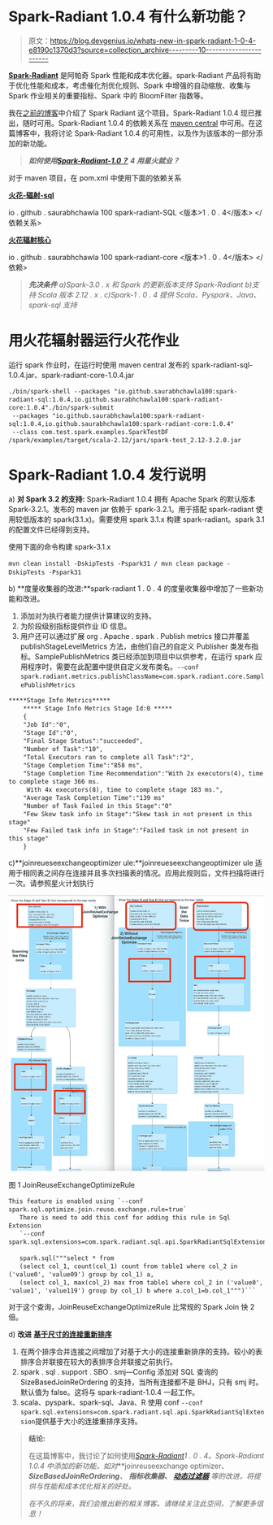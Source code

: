 # Spark-Radiant 1.0.4 有什么新功能？

> 原文：<https://blog.devgenius.io/whats-new-in-spark-radiant-1-0-4-e8190c1370d3?source=collection_archive---------10----------------------->

[**Spark-Radiant**](https://github.com/SaurabhChawla100/spark-radiant) 是阿帕奇 Spark 性能和成本优化器。spark-Radiant 产品将有助于优化性能和成本，考虑催化剂优化规则、Spark 中增强的自动缩放、收集与 Spark 作业相关的重要指标、Spark 中的 BloomFilter 指数等。

我在[之前的博客](https://saurabhchawla100.medium.com/spark-radiant-is-now-available-13914e35a61f)中介绍了 Spark Radiant 这个项目。Spark-Radiant 1.0.4 现已推出，随时可用。Spark-Radiant 1.0.4 的依赖关系在 [maven central](https://mvnrepository.com/artifact/io.github.saurabhchawla100/spark-radiant-sql/1.0.4) 中可用。在这篇博客中，我将讨论 Spark-Radiant 1.0.4 的可用性，以及作为该版本的一部分添加的新功能。

> ***如何使用***[***Spark-Radiant-1.0？***](https://github.com/SaurabhChawla100/spark-radiant) ***4 用星火就业？***

对于 maven 项目，在 pom.xml 中使用下面的依赖关系

[**火花-辐射-sql**](https://mvnrepository.com/artifact/io.github.saurabhchawla100/spark-radiant-sql/1.0.4)

 <dependency><groupId>io . github . saurabhchawla 100</groupId>
<artifactId>spark-radiant-SQL</artifactId>
<版本>1 . 0 . 4</版本>
</依赖关系></dependency>

[**火花辐射核心**](https://mvnrepository.com/artifact/io.github.saurabhchawla100/spark-radiant-core/1.0.4)

 <dependency><groupId>io . github . saurabhchawla 100</groupId>
<artifactId>spark-radiant-core</artifactId>
<版本>1 . 0 . 4</版本>
</依赖></dependency>

> ***先决条件*** *a)Spark-3.0 . x 和 Spark 的更新版本支持 Spark-Radiant
> b)支持 Scala 版本 2.12 . x .
> c)Spark-1 . 0 . 4 提供 Scala、Pyspark、Java、spark-sql 支持*

# 用火花辐射器运行火花作业

运行 spark 作业时，在运行时使用 maven central 发布的 spark-radiant-sql-1.0.4.jar、spark-radiant-core-1.0.4.jar

```
./bin/spark-shell --packages "io.github.saurabhchawla100:spark-radiant-sql:1.0.4,io.github.saurabhchawla100:spark-radiant-core:1.0.4"./bin/spark-submit 
 --packages "io.github.saurabhchawla100:spark-radiant-sql:1.0.4,io.github.saurabhchawla100:spark-radiant-core:1.0.4"
 --class com.test.spark.examples.SparkTestDF /spark/examples/target/scala-2.12/jars/spark-test_2.12-3.2.0.jar
```

# Spark-Radiant 1.0.4 发行说明

a) **对 Spark 3.2 的支持:** Spark-Radiant 1.0.4 拥有 Apache Spark 的默认版本 Spark-3.2.1。发布的 maven jar 依赖于 spark-3.2.1。用于搭配 spark-radiant 使用较低版本的 spark(3.1.x)。需要使用 spark 3.1.x 构建 spark-radiant。spark 3.1 的配置文件已经得到支持。

使用下面的命令构建 spark-3.1.x

`mvn clean install -DskipTests -Pspark31 / mvn clean package -DskipTests -Pspark31`

b) **度量收集器的改进:**spark-radiant 1 . 0 . 4 的度量收集器中增加了一些新功能和改进。

1.  添加对为执行者能力提供计算建议的支持。
2.  为阶段级别指标提供作业 ID 信息。
3.  用户还可以通过扩展 org . Apache . spark . Publish metrics 接口并覆盖 publishStageLevelMetrics 方法，由他们自己的自定义 Publisher 类发布指标。SamplePublishMetrics 类已经添加到项目中以供参考，在运行 spark 应用程序时，需要在此配置中提供自定义发布类名。`--conf spark.radiant.metrics.publishClassName=com.spark.radiant.core.SamplePublishMetrics`

```
*****Stage Info Metrics*****
    ***** Stage Info Metrics Stage Id:0 *****
    {
    "Job Id":"0",
    "Stage Id":"0",
    "Final Stage Status":"succeeded",
    "Number of Task":"10",
    "Total Executors ran to complete all Task":"2",
    "Stage Completion Time":"858 ms",
    "Stage Completion Time Recommendation":"With 2x executors(4), time to complete stage 366 ms.
     With 4x executors(8), time to complete stage 183 ms.",
    "Average Task Completion Time":"139 ms"
    "Number of Task Failed in this Stage":"0"
    "Few Skew task info in Stage":"Skew task in not present in this stage"
    "Few Failed task info in Stage":"Failed task in not present in this stage"
    }
```

c)**joinreueseexchangeoptimizer ule:**joinreueseexchangeoptimizer ule 适用于相同表之间存在连接并且多次扫描表的情况。应用此规则后，文件扫描将进行一次。请参照星火计划执行

![](img/fcf60b24c87e43fd6882a96c62528202.png)

图 1 JoinReuseExchangeOptimizeRule

```
This feature is enabled using `--conf spark.sql.optimize.join.reuse.exchange.rule=true`
   There is need to add this conf for adding this rule in Sql Extension
   `--conf spark.sql.extensions=com.spark.radiant.sql.api.SparkRadiantSqlExtension`

   spark.sql("""select * from
   (select col_1, count(col_1) count from table1 where col_2 in ('value0', 'value09') group by col_1) a,
   (select col_1, max(col_2) max from table1 where col_2 in ('value0', 'value1', 'value119') group by col_1) b where a.col_1=b.col_1""")```
```

对于这个查询，JoinReuseExchangeOptimizeRule 比常规的 Spark Join 快 2 倍。

d) **改进** [**基于尺寸的连接重新排序**](https://github.com/SaurabhChawla100/spark-radiant/blob/master/docs/SizeBasedJoinOrderingRerInSpark.md)

1.  在两个排序合并连接之间增加了对基于大小的连接重新排序的支持。较小的表排序合并联接在较大的表排序合并联接之前执行。
2.  spark . sql . support . SBO . smj—Config 添加对 SQL 查询的 SizeBasedJoinReOrdering 的支持，当所有连接都不是 BHJ，只有 smj 时。默认值为 false。这将与 spark-radiant-1.0.4 一起工作。
3.  scala、pyspark、spark-sql、Java、R 使用 conf `--conf spark.sql.extensions=com.spark.radiant.sql.api.SparkRadiantSqlExtension`提供基于大小的连接重排序支持。

> **结论:**
> 
> 在这篇博客中，我讨论了如何使用[*Spark-Radiant*](https://github.com/SaurabhChawla100/spark-radiant)*1 . 0 . 4。Spark-Radiant 1.0.4 中添加的新功能，如对***joinreuseexchange optimizer、******SizeBasedJoinReOrdering****、* **指标收集器、** [**动态过滤器**](https://github.com/SaurabhChawla100/spark-radiant/blob/master/docs/dynamicFilterInSpark.md) *等的改进，将提供与性能和成本优化相关的好处。**
> 
> *在不久的将来，我们会推出新的相关博客。请继续关注此空间，了解更多信息！*